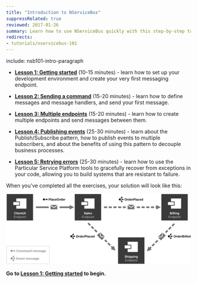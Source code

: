 ```yaml
---
title: "Introduction to NServiceBus"
suppressRelated: true
reviewed: 2017-01-26
summary: Learn how to use NServiceBus quickly with this step-by-step tutorial, including the architectural concepts behind it.
redirects:
- tutorials/nservicebus-101
---
```


include: nsb101-intro-paragraph

- **[Lesson 1: Getting started](1-getting-started/)** (10-15 minutes) - learn how to set up your development environment and create your very first messaging endpoint.

- **[Lesson 2: Sending a command](2-sending-a-command/)** (15-20 minutes) - learn how to define messages and message handlers, and send your first message.

- **[Lesson 3: Multiple endpoints](3-multiple-endpoints/)** (15-20 minutes) - learn how to create multiple endpoints and send messages between them.

- **[Lesson 4: Publishing events](4-publishing-events/)** (25-30 minutes) - learn about the Publish/Subscribe pattern, how to publish events to multiple subscribers, and about the benefits of using this pattern to decouple business processes.

- **[Lesson 5: Retrying errors](5-retrying-errors/)** (25-30 minutes) - learn how to use the Particular Service Platform tools to gracefully recover from exceptions in your code, allowing you to build systems that are resistant to failure.

When you've completed all the exercises, your solution will look like this:

![Completed Solution Diagram](4-publishing-events/diagram.svg)

**Go to [**Lesson 1: Getting started**](1-getting-started/) to begin.**
